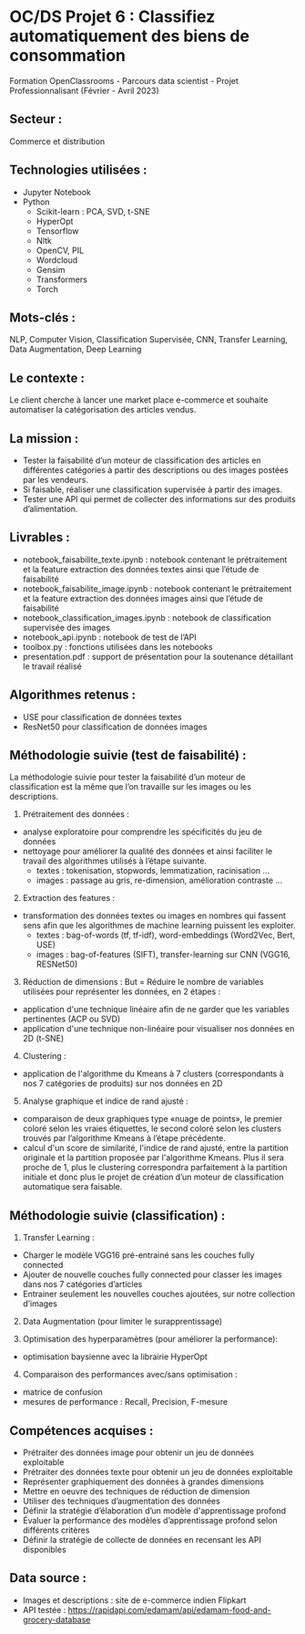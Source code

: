 # OC/DS Projet 6 : Classifiez automatiquement des biens de consommation
Formation OpenClassrooms - Parcours data scientist - Projet Professionnalisant (Février - Avril 2023)

## Secteur : 
Commerce et distribution

## Technologies utilisées : 
  * Jupyter Notebook
  * Python
    - Scikit-learn : PCA, SVD, t-SNE
    - HyperOpt
    - Tensorflow
    - Nltk
    - OpenCV, PIL
    - Wordcloud
	- Gensim
	- Transformers
	- Torch
      
## Mots-clés : 
NLP, Computer Vision, Classification Supervisée, CNN, Transfer Learning, Data Augmentation, Deep Learning

## Le contexte : 
Le client cherche à lancer une market place e-commerce et souhaite automatiser la catégorisation des articles vendus.

## La mission : 
* Tester la faisabilité d’un moteur de classification des articles en différentes catégories à partir des descriptions ou des images postées par les vendeurs.
* Si faisable, réaliser une classification supervisée à partir des images.
* Tester une API qui permet de collecter des informations sur des produits d’alimentation.

## Livrables :
* notebook_faisabilite_texte.ipynb : notebook contenant le prétraitement et la feature extraction des données textes ainsi que l’étude de faisabilité
* notebook_faisabilite_image.ipynb : notebook contenant le prétraitement et la feature extraction des données images ainsi que l’étude de faisabilité
* notebook_classification_images.ipynb : notebook de classification supervisée des images
* notebook_api.ipynb : notebook de test de l’API
* toolbox.py : fonctions utilisées dans les notebooks
* presentation.pdf : support de présentation pour la soutenance détaillant le travail réalisé

## Algorithmes retenus : 
* USE pour classification de données textes
* ResNet50 pour classification de données images 

## Méthodologie suivie (test de faisabilité) : 
La méthodologie suivie pour tester la faisabilité d’un moteur de classification est la même que l’on travaille sur les images ou les descriptions. 

1. Prétraitement des données :
* analyse exploratoire pour comprendre les spécificités du jeu de données
* nettoyage pour améliorer la qualité des données et ainsi faciliter le travail des algorithmes utilisés à l’étape suivante.
	- textes : tokenisation, stopwords, lemmatization, racinisation ...
	- images : passage au gris, re-dimension, amélioration contraste ...

2. Extraction des features :
* transformation des données textes ou images en nombres qui fassent sens afin que les algorithmes de machine learning puissent les exploiter.
  - textes : bag-of-words (tf, tf-idf), word-embeddings (Word2Vec, Bert, USE)
  - images : bag-of-features (SIFT), transfer-learning sur CNN (VGG16, RESNet50)

3. Réduction de dimensions :
But = Réduire le nombre de variables utilisées pour représenter les données, en 2 étapes :
*  application d'une technique linéaire afin de ne garder que les variables pertinentes (ACP ou  SVD)
*  application d'une technique non-linéaire pour visualiser nos données en 2D (t-SNE)

4. Clustering :
*  application de l'algorithme du Kmeans à 7 clusters (correspondants à nos 7 catégories de produits) sur nos données en 2D

5. Analyse graphique et indice de rand ajusté :
* comparaison de deux graphiques type «nuage de points», le premier coloré selon les vraies étiquettes, le second coloré selon les clusters trouvés par l’algorithme Kmeans à l’étape précédente.
* calcul d'un score de similarité, l'indice de rand ajusté, entre la partition originale et la partition proposée par l'algorithme Kmeans. Plus il sera proche de 1, plus le clustering correspondra parfaitement à la partition initiale et donc plus le projet de création d’un moteur de classification automatique sera faisable.

## Méthodologie suivie (classification) :

1. Transfer Learning : 
* Charger le modèle VGG16 pré-entrainé sans les couches fully connected
* Ajouter de nouvelle couches fully connected pour classer les images dans nos 7 catégories d’articles
* Entrainer seulement les nouvelles couches ajoutées, sur notre collection d’images

2. Data Augmentation (pour limiter le surapprentissage)

3. Optimisation des hyperparamètres (pour améliorer la performance):
* optimisation baysienne avec la librairie HyperOpt

4. Comparaison des performances avec/sans optimisation :
* matrice de confusion
* mesures de performance : Recall, Precision, F-mesure

## Compétences acquises :  
* Prétraiter des données image pour obtenir un jeu de données exploitable
* Prétraiter des données texte pour obtenir un jeu de données exploitable
* Représenter graphiquement des données à grandes dimensions
* Mettre en oeuvre des techniques de réduction de dimension
* Utiliser des techniques d’augmentation des données
* Définir la stratégie d’élaboration d’un modèle d'apprentissage profond
* Évaluer la performance des modèles d’apprentissage profond selon différents critères
* Définir la stratégie de collecte de données en recensant les API disponibles

## Data source : 
* Images et descriptions :  site de e-commerce indien Flipkart
* API testée : https://rapidapi.com/edamam/api/edamam-food-and-grocery-database
